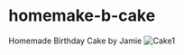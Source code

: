 # homemake-b-cake
Homemade Birthday Cake by Jamie
![Cake1](https://github.com/jamiegNZ/homemake-b-cake/assets/172455003/8e046a1d-96e0-41f6-bb73-2cb61c7abb18)
